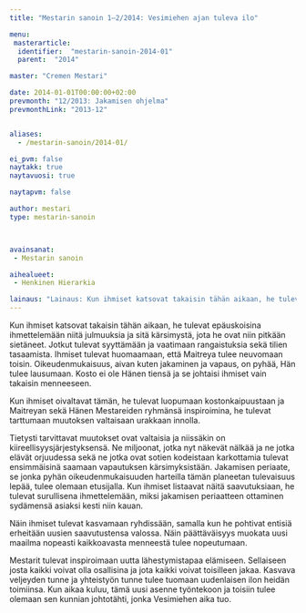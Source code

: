 ```yaml
---
title: "Mestarin sanoin 1–2/2014: Vesimiehen ajan tuleva ilo"

menu:
 masterarticle:
  identifier:  "mestarin-sanoin-2014-01"
  parent:  "2014"

master: "Cremen Mestari"

date: 2014-01-01T00:00:00+02:00
prevmonth: "12/2013: Jakamisen ohjelma"
prevmonthLink: "2013-12"


aliases:
  - /mestarin-sanoin/2014-01/

ei_pvm: false
naytakk: true
naytavuosi: true

naytapvm: false

author: mestari
type: mestarin-sanoin



avainsanat:
 - Mestarin sanoin

aihealueet:
 - Henkinen Hierarkia

lainaus: "Lainaus: Kun ihmiset katsovat takaisin tähän aikaan, he tulevat epäuskoisina ihmettelemään niitä julmuuksia ja sitä kärsimystä, jota he ovat niin pitkään sietäneet."
---
```

<p>Kun ihmiset katsovat takaisin tähän aikaan, he tulevat epäuskoisina ihmettelemään niitä julmuuksia ja sitä kärsimystä, jota he ovat niin pitkään sietäneet. Jotkut tulevat syyttämään ja vaatimaan rangaistuksia sekä tilien tasaamista. Ihmiset tulevat huomaamaan, että Maitreya tulee neuvomaan toisin. Oikeudenmukaisuus, aivan kuten jakaminen ja vapaus, on pyhää, Hän tulee lausumaan. Kosto ei ole Hänen tiensä ja se johtaisi ihmiset vain takaisin menneeseen.</p>
<p>Kun ihmiset oivaltavat tämän, he tulevat luopumaan kostonkaipuustaan ja Maitreyan sekä Hänen Mestareiden ryhmänsä inspiroimina, he tulevat tarttumaan muutoksen valtaisaan urakkaan innolla.</p>
<p>Tietysti tarvittavat muutokset ovat valtaisia ja niissäkin on kiireellisyysjärjestyksensä. Ne miljoonat, jotka nyt näkevät nälkää ja ne jotka elävät orjuudessa sekä ne jotka ovat sotien kodeistaan karkottamia tulevat ensimmäisinä saamaan vapautuksen kärsimyksistään. Jakamisen periaate, se jonka pyhän oikeudenmukaisuuden harteilla tämän planeetan tulevaisuus lepää, tulee olemaan etusijalla. Kun ihmiset listaavat näitä saavutuksiaan, he tulevat surullisena ihmettelemään, miksi jakamisen periaatteen ottaminen sydämensä asiaksi kesti niin kauan.</p>
<p>Näin ihmiset tulevat kasvamaan ryhdissään, samalla kun he pohtivat entisiä erheitään uusien saavutustensa valossa. Näin päättäväisyys muokata uusi maailma nopeasti kaikkoavasta menneestä tulee nopeutumaan.</p>
<p>Mestarit tulevat inspiroimaan uutta lähestymistapaa elämiseen. Sellaiseen josta kaikki voivat olla osallisina ja jota kaikki voivat toisilleen jakaa. Kasvava veljeyden tunne ja yhteistyön tunne tulee tuomaan uudenlaisen ilon heidän toimiinsa. Kun aikaa kuluu, tämä uusi asenne työntekoon ja toisiin tulee olemaan sen kunnian johtotähti, jonka Vesimiehen aika tuo.</p>